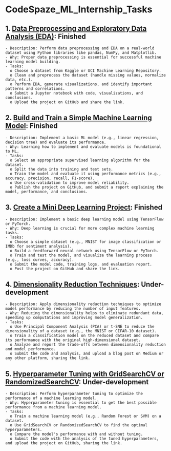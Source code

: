 # **CodeSpaze_ML_Internship_Tasks**

  ## **1. [Data Preprocessing and Exploratory Data Analysis (EDA)](https://github.com/kushagrapatidar/CodeSpaze_ML_Internship_Tasks/tree/main/Task_1_Data_Preprocessing_and_Exploratory_Data_Analysis):** Finished
    - Description: Perform data preprocessing and EDA on a real-world dataset using Python libraries like pandas, NumPy, and Matplotlib. 
    - Why: Proper data preprocessing is essential for successful machine learning model building. 
    - Tasks: 
      o Choose a dataset from Kaggle or UCI Machine Learning Repository. 
      o Clean and preprocess the dataset (handle missing values, normalize data, etc.). 
      o Perform EDA, generate visualizations, and identify important patterns and correlations. 
      o Submit a Jupyter notebook with code, visualizations, and conclusions. 
      o Upload the project on GitHub and share the link. 
  
  ## **2. [Build and Train a Simple Machine Learning Model](https://github.com/kushagrapatidar/CodeSpaze_ML_Internship_Tasks/tree/main/Task_2_Build_and_Train_a_Simple_Machine_Learning_Model):** Finished
    - Description: Implement a basic ML model (e.g., linear regression, decision tree) and evaluate its performance. 
    - Why: Learning how to implement and evaluate models is foundational to ML. 
    - Tasks: 
      o Select an appropriate supervised learning algorithm for the dataset. 
      o Split the data into training and test sets. 
      o Train the model and evaluate it using performance metrics (e.g., accuracy, precision, recall, F1-score). 
      o Use cross-validation to improve model reliability. 
      o Publish the project on GitHub, and submit a report explaining the model, performance, and conclusions. 
  
  ## **3. [Create a Mini Deep Learning Project](https://github.com/kushagrapatidar/CodeSpaze_ML_Internship_Tasks/tree/main/Task_3_Create_a_Mini_Deep_Learning_Project):** Finished
    - Description: Implement a basic deep learning model using TensorFlow or PyTorch. 
    - Why: Deep learning is crucial for more complex machine learning tasks. 
    - Tasks: 
      o Choose a simple dataset (e.g., MNIST for image classification or IMDb for sentiment analysis). 
      o Build a feedforward neural network using TensorFlow or PyTorch. 
      o Train and test the model, and visualize the learning process (e.g., loss curves, accuracy). 
      o Submit the model code, training logs, and evaluation report. 
      o Post the project on GitHub and share the link. 
  
  ## **4. [Dimensionality Reduction Techniques](https://github.com/kushagrapatidar/CodeSpaze_ML_Internship_Tasks/tree/main/Task_4_Dimensionality_Reduction_Techniques):** Under-development
    - Description: Apply dimensionality reduction techniques to optimize model performance by reducing the number of input features. 
    - Why: Reducing the dimensionality helps to eliminate redundant data, speeding up computations and improving model generalization. 
    - Tasks: 
      o Use Principal Component Analysis (PCA) or t-SNE to reduce the dimensionality of a dataset (e.g., the MNIST or CIFAR-10 dataset). 
      o Train a classification model on the reduced dataset and compare its performance with the original high-dimensional dataset. 
      o Analyze and report the trade-offs between dimensionality reduction and model performance. 
      o Submit the code and analysis, and upload a blog post on Medium or any other platform, sharing the link. 
  
  ## **5. [Hyperparameter Tuning with GridSearchCV or RandomizedSearchCV](https://github.com/kushagrapatidar/CodeSpaze_ML_Internship_Tasks/tree/main/Task_5_Hyperparameter_Tuning_with_GridSearchCV_or_RandomizedSearchCV):** Under-development
    - Description: Perform hyperparameter tuning to optimize the performance of a machine learning model. 
    - Why: Hyperparameter tuning is essential to get the best possible performance from a machine learning model. 
    - Tasks: 
      o Train a machine learning model (e.g., Random Forest or SVM) on a dataset. 
      o Use GridSearchCV or RandomizedSearchCV to find the optimal hyperparameters. 
      o Compare the model's performance with and without tuning. 
      o Submit the code with the analysis of the tuned hyperparameters, and upload the project on GitHub, sharing the link.
